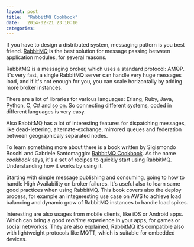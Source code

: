 ```yaml
---
layout: post
title:  "RabbitMQ Cookbook"
date:   2014-02-21 23:10:10
categories: 
---
```


If you have to design a distributed system, messaging pattern is you best friend.
[RabbitMQ](http://www.rabbitmq.com) is the best solution for message passing between application modules, for several reasons.

RabbitMQ is a messaging broker, which uses a standard protocol: AMQP.
It's very fast, a single RabbitMQ server can handle very huge messages load, and if it's not enough for you, you can scale horizontally by adding more broker instances.

There are a lot of libraries for various languages: Erlang, Ruby, Java, Python, C, C# and [so on](http://www.rabbitmq.com/devtools.html). So connecting different systems, coded in different languages is very easy.

Also RabbitMQ has a lot of interesting features for dispatching messages, like dead-lettering, alternate-exchange, mirrored queues and federation between geographicaly separated nodes.

To learn something more about there is a book written by Sigismondo Boschi and Gabriele Santomaggio: [RabbitMQ Cookbook](http://www.packtpub.com/rabbitmq-cookbook/book). As the name _cookbook_ says, it's a set of recipes to quickly start using RabbitMQ. Understanding how it works by using it.

Starting with simple message publishing and consuming, going to how to handle High Availability on broker failures. It's useful also to learn same good practices when using RabbitMQ. This book covers also the deploy process, for example an integeresting use case on AWS to achieve load balancing and dynamic grow of RabbitMQ instances to handle load spikes.

Interesting are also usages from mobile clients, like iOS or Android apps. Which can bring a good _realtime_ experience in your apps, for games or social networkss. They are also explained, RabbitMQ it's compatible also with lightweight protocols like MQTT, which is suitable for embedded devices.